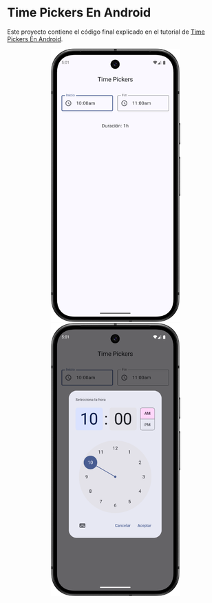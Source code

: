 # Time Pickers En Android

Este proyecto contiene el código final explicado en el tutorial 
de [Time Pickers En Android](https://www.develou.com/timepicker-en-android/).

<p align="center">
<img src="timepicker-example.png" width="300">
<img src="timepicker-example2.png" width="300">
</p>